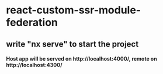 # react-custom-ssr-module-federation

## write "nx serve" to start the project

#### Host app will be served on http://localhost:4000/, remote on http://localhost:4300/
